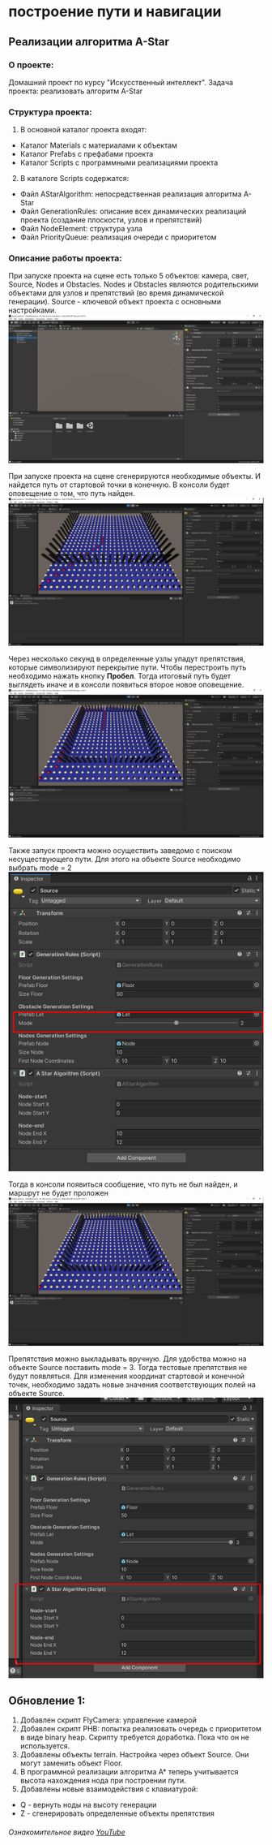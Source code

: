 # построение пути и навигации
## Реализации алгоритма A-Star
### О проекте:
Домашний проект по курсу "Искусственный интеллект".
Задача проекта: реализовать алгоритм A-Star

### Структура проекта:
1. В основной каталог проекта входят:
* Каталог Materials с материалами к объектам
* Каталог Prefabs с префабами проекта
* Каталог Scripts с программными реализациями проекта
2. В каталоге Scripts содержатся:
* Файл AStarAlgorithm: непосредственная реализация алгоритма A-Star
* Файл GenerationRules: описание всех динамических реализаций проекта (создание плоскости, узлов и препятствий)
* Файл NodeElement: структура узла
* Файл PriorityQueue: реализация очереди с приоритетом

### Описание работы проекта:
При запуске проекта на сцене есть только 5 объектов: камера, свет, Source, Nodes и Obstacles.
Nodes и Obstacles являются родительскими объектами для узлов и препятствий (во время динамической генерации).
Source - ключевой объект проекта с основными настройками.
![screen1](/Screen/1.png)

При запуске проекта на сцене сгенерируются необходимые объекты. И найдется путь от стартовой точки в конечную. В консоли будет оповещение о том, что путь найден.
![screen2](/Screen/2.png)

Через несколько секунд в определенные узлы упадут препятствия, которые символизируют перекрытие пути. Чтобы перестроить путь необходимо нажать кнопку **Пробел**. Тогда итоговый путь будет выглядеть иначе и в консоли появиться второе новое оповещение.
![screen3](/Screen/3.png)

Также запуск проекта можно осуществить заведомо с поиском несуществующего пути. Для этого на объекте Source необходимо выбрать mode = 2
![screen4](/Screen/4.png)

Тогда в консоли появиться сообщение, что путь не был найден, и маршрут не будет проложен
![screen5](/Screen/5.png)

Препятствия можно выкладывать вручную. Для удобства можно на объекте Source поставить mode = 3. Тогда тестовые препятствия не будут появляться.
Для изменения координат стартовой и конечной точек, необходимо задать новые значения соответствующих полей на объекте Source.
![screen6](/Screen/6.png)

## Обновление 1: 
1. Добавлен скрипт FlyCamera: управление камерой 
2. Добавлен скрипт PHB: попытка реализовать очередь с приоритетом в виде binary heap. Скрипту требуется доработка. Пока что он не используется.
3. Добавлены объекты terrain. Настройка через объект Source. Они могут заменить объект Floor.
4. В программной реализации алгоритма А* теперь учитывается высота нахождения нода при построении пути. 
5. Добавлены новые взаимодействия с клавиатурой: 
* Q - вернуть ноды на высоту генерации
* Z - сгенерировать определенные объекты препятствия
###### Ознакомительное видео [YouTube](https://youtu.be/ePpGRwC8Rgw)
